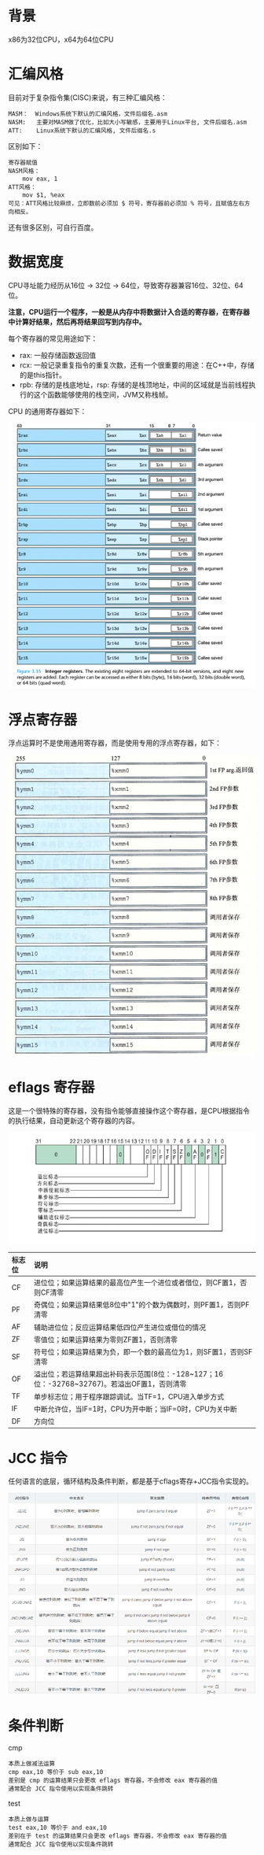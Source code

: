 # 背景
x86为32位CPU，x64为64位CPU

# 汇编风格
目前对于复杂指令集(CISC)来说，有三种汇编风格：
```
MASM：  Windows系统下默认的汇编风格，文件后缀名.asm
NASM:   主要对MASM做了优化，比如大小写敏感，主要用于Linux平台, 文件后缀名.asm
ATT:    Linux系统下默认的汇编风格, 文件后缀名.s
```

区别如下：
```
寄存器赋值
NASM风格：
    mov eax, 1
ATT风格：
    mov $1, %eax
可见：ATT风格比较麻烦，立即数前必须加 $ 符号，寄存器前必须加 % 符号，且赋值左右方向相反。
```

还有很多区别，可自行百度。

# 数据宽度
CPU寻址能力经历从16位 -> 32位 -> 64位，导致寄存器兼容16位、32位、64位。

**注意，CPU运行一个程序，一般是从内存中将数据计入合适的寄存器，在寄存器中计算好结果，然后再将结果回写到内存中。**

每个寄存器的常见用途如下：

- rax: 一般存储函数返回值
- rcx: 一般记录重复指令的重复次数，还有一个很重要的用途：在C++中，存储的是this指针。
- rpb: 存储的是栈底地址，rsp: 存储的是栈顶地址，中间的区域就是当前线程执行的这个函数能够使用的栈空间，JVM又称栈帧。

CPU 的通用寄存器如下：

![](images/Snipaste_2023-03-20_22-25-50.png)

# 浮点寄存器
浮点运算时不是使用通用寄存器，而是使用专用的浮点寄存器，如下：

![](images/Snipaste_2023-03-20_22-28-08.png)

# eflags 寄存器
这是一个很特殊的寄存器，没有指令能够直接操作这个寄存器，是CPU根据指令的执行结果，自动更新这个寄存器的内容。

![](images/Snipaste_2023-03-20_22-29-52.png)

标志位|说明
|:--|:--|
CF|进位位；如果运算结果的最高位产生一个进位或者借位，则CF置1，否则CF清零
PF|奇偶位；如果运算结果低8位中"1"的个数为偶数时，则PF置1，否则PF清零
AF|辅助进位位；反应运算结果低四位产生进位或借位的情况
ZF|零值位；如果运算结果为零则ZF置1，否则清零
SF|符号位；如果运算结果为负，即一个数的最高位为1，则SF置1，否则SF清零
OF|溢出位；若运算结果超出补码表示范围(8位：-128\~127；16位：-32768\~32767)。若溢出OF置1，否则清零
TF|单步标志位；用于程序跟踪调试。当TF=1，CPU进入单步方式
IF|中断允许位，当IF=1时，CPU为开中断；当IF=0时，CPU为关中断
DF|方向位

# JCC 指令
任何语言的底层，循环结构及条件判断，都是基于cflags寄存+JCC指令实现的。

![](images/Snipaste_2023-03-20_22-39-48.png)

# 条件判断 
cmp

```
本质上做减法运算
cmp eax,10 等价于 sub eax,10
差别是 cmp 的运算结果只会更改 eflags 寄存器，不会修改 eax 寄存器的值
通常配合 JCC 指令使用以实现条件跳转
```

test

```
本质上做与运算
test eax,10 等价于 and eax,10
差别在于 test 的运算结果只会更改 eflags 寄存器，不会修改 eax 寄存器的值
通常配合 JCC 指令使用以实现条件跳转
```